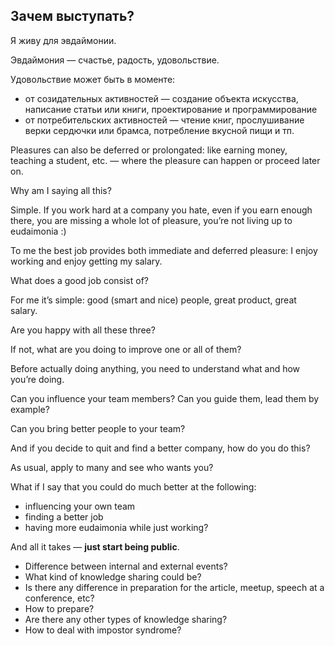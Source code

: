 ## Зачем выступать?

Я живу для эвдаймонии.

Эвдаймония — счастье, радость, удовольствие.

Удовольствие может быть в моменте:
 - от созидательных активностей — создание объекта искусства, написание статьи или книги, проектирование и программирование
 - от потребительских активностей — чтение книг, прослушивание верки сердючки или брамса, потребление вкусной пищи и тп.



Pleasures can also be deferred or prolongated: like earning money, teaching a student, etc. — where the pleasure can happen or proceed later on.

Why am I saying all this?

Simple. If you work hard at a company you hate, even if you earn enough there, you are missing a whole lot of pleasure, you’re not living up to eudaimonia :)

To me the best job provides both immediate and deferred pleasure: I enjoy working and enjoy getting my salary.

What does a good job consist of?

For me it’s simple: good (smart and nice) people, great product, great salary.

Are you happy with all these three?

If not, what are you doing to improve one or all of them?

Before actually doing anything, you need to understand what and how you’re doing.

Can you influence your team members? Can you guide them, lead them by example?

Can you bring better people to your team?

And if you decide to quit and find a better company, how do you do this?

As usual, apply to many and see who wants you?

What if I say that you could do much better at the following:
- influencing your own team
- finding a better job
- having more eudaimonia while just working?

And all it takes — **just start being public**.




- Difference between internal and external events?
- What kind of knowledge sharing could be?
- Is there any difference in preparation for the article, meetup, speech at a conference, etc?
- How to prepare?
- Are there any other types of knowledge sharing?
- How to deal with impostor syndrome?


